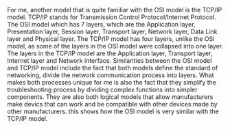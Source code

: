 For me, another model that is quite familiar with the OSI model is the TCP/IP model. TCP/IP stands for Transmission Control Protocol/Internet Protocol. 
The OSI model which has 7 layers, which are the Application layer, Presentation layer, Session layer, Transport layer, Network layer, Data Link layer and Physical layer.
The TCP/IP model has four layers, unlike the OSI model, as some of the layers in the OSI model were collapsed into one layer.
The layers in the TCP/IP model are the Application layer, Transport layer, Internet layer and Network interface.
Similarities between the OSI model and TCP/IP model include the fact that both models define the standard of networking, divide the network communication process into layers.
What makes both processes unique for me is also the fact that they simplify the troubleshooting process by dividing complex functions into simpler components. 
They are also both logical models that allow manufacturers make devics that can work and be compatible with other devices made by other manufacturers.
this shows how the OSI model is very similar with the TCP/IP model.
